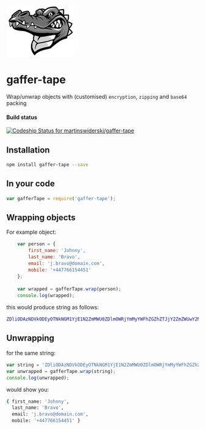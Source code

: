 ![Gaffer-Text](https://github.com/martinswiderski/gaffer-tape/raw/master/assets/alligator.png "Gaffer-Tape")
# gaffer-tape
Wrap/unwrap objects with (customised) `encryption`, `zipping` and `base64` packing

#### Build status

[ ![Codeship Status for martinswiderski/gaffer-tape](https://app.codeship.com/projects/ba86e0d0-1c6b-0136-6839-5ae44d395cb1/status?branch=master)](https://app.codeship.com/projects/284651)
## Installation

```bash
npm install gaffer-tape --save
```

## In your code

```javascript
var gafferTape = require('gaffer-tape');
```

## Wrapping objects

For example object:

```javascript
    var person = {
        first_name: 'Johnny',
        last_name: 'Bravo',
        email: 'j.bravo@domain.com',
        mobile: '+447766154451'
    };

    var wrapped = gafferTape.wrap(person);
    console.log(wrapped);
```
this would produce string as follows:

```bash
ZDliODAzNDVkODEyOTNkNGM1YjE1N2ZmMWU0ZDlmOWRjYmMyYWFhZGZhZTJjY2ZmZWUwY2M5NTM0MzU5YjVjNDIxZjAxZWQ0NmJlN2VmZjQzMjkzZjFlMjNmMjQ4YjFjOGIzOTE2MzlkMDliMzVmNDUxYjcyMjM2MDQzODE3MGI5OWQ5NGQ4OGE1N2JmYTg1OTE5YjRjZTA2MDRmMzAwMzhjMTljZGEwYmIzODY0MDY4NWQ4NGZmYmU2YjY5MmM4NDY3YmJkZjFmY2Y3YzNmZjA5NWU2MDUxZjEzN2Q0ODM=
```

## Unwrapping

for the same string:


```javascript
var string = 'ZDliODAzNDVkODEyOTNkNGM1YjE1N2ZmMWU0ZDlmOWRjYmMyYWFhZGZhZTJjY2ZmZWUwY2M5NTM0MzU5YjVjNDIxZjAxZWQ0NmJlN2VmZjQzMjkzZjFlMjNmMjQ4YjFjOGIzOTE2MzlkMDliMzVmNDUxYjcyMjM2MDQzODE3MGI5OWQ5NGQ4OGE1N2JmYTg1OTE5YjRjZTA2MDRmMzAwMzhjMTljZGEwYmIzODY0MDY4NWQ4NGZmYmU2YjY5MmM4NDY3YmJkZjFmY2Y3YzNmZjA5NWU2MDUxZjEzN2Q0ODM=';
var unwrapped = gafferTape.wrap(string);
console.log(unwrapped);
```

would show you:

```bash
{ first_name: 'Johnny',
  last_name: 'Bravo',
  email: 'j.bravo@domain.com',
  mobile: '+447766154451' }
```



